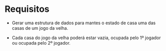 # Requisitos

* Gerar uma estrutura de dados para mantes o estado de casa uma das casas de um jogo da velha.


* Cada casa do jogo da velha poderá estar vazia, ocupada pelo 1º jogador ou ocupada pelo 2º jogador.